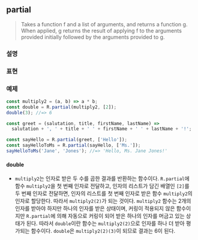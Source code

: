 ## partial
> Takes a function f and a list of arguments, and returns a function g. When applied, g returns the result of applying f to the arguments provided initially followed by the arguments provided to g.

### 설명

### 표현

### 예제
```js
const multiply2 = (a, b) => a * b;
const double = R.partial(multiply2, [2]);
double(3); //=> 6

const greet = (salutation, title, firstName, lastName) =>
  salutation + ', ' + title + ' ' + firstName + ' ' + lastName + '!';

const sayHello = R.partial(greet, ['Hello']);
const sayHelloToMs = R.partial(sayHello, ['Ms.']);
sayHelloToMs('Jane', 'Jones'); //=> 'Hello, Ms. Jane Jones!'
```

#### double
- `multiply2`는 인자로 받은 두 수를 곱한 결과를 반환하는 함수이다. `R.partial`에 함수 `multiply2`을 첫 번째 인자로 전달하고, 인자의 리스트가 담긴 배열인 `[2]`를 두 번째 인자로 전달하면, 인자의 리스트를 첫 번째 인자로 받은 함수 `multiply2`의 인자로 할당한다. 따라서 `multiply2(2)`가 되는 것이다. `multiply2` 함수는 2개의 인자를 받아야 하지만 하나의 인자를 받은 상태이며, 커링이 적용되지 않은 함수이지만 `R.partial`에 의해 자동으로 커링이 되어 받은 하나의 인자를 머금고 있는 상태가 된다. 따라서 `double`이란 함수는 `multiply2(2)`으로 인자를 하나 더 받아 평가되는 함수이다. `double`은 `multiply2(2)(3)`이 되므로 결과는 6이 된다.

#### 
